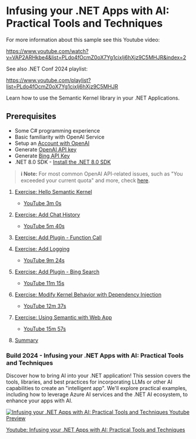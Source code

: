 # Infusing your .NET Apps with AI: Practical Tools and Techniques

For more information about this sample see this Youtube video: 

https://www.youtube.com/watch?v=VAP2ARHkbe4&list=PLdo4fOcmZ0oX7Yg1cixIj6hXjz9C5MHJR&index=2

See also .NET Conf 2024 playlist: 

https://www.youtube.com/playlist?list=PLdo4fOcmZ0oX7Yg1cixIj6hXjz9C5MHJR

Learn how to use the Semantic Kernel library in your .NET Applications.

## Prerequisites

- Some C# programming experience
- Basic familiarity with OpenAI Service
- Setup an [Account with OpenAI](https://platform.openai.com/docs/quickstart/account-setup)
- Generate [OpenAI API key](https://platform.openai.com/docs/quickstart/step-2-set-up-your-api-key)
- Generate [Bing API Key](https://learn.microsoft.com/en-us/bing/search-apis/bing-web-search/create-bing-search-service-resource)
- .NET 8.0 SDK - [Install the .NET 8.0 SDK](https://dotnet.microsoft.com/download/dotnet/8.0)

> **ℹ️ Note:** For most common OpenAI API-related issues, such as "You exceeded your current quota" and more, check [here](https://help.openai.com/en/collections/3675943-how-to-fix-common-issues).

1. [Exercise: Hello Semantic Kernel](./docs/Exercise/01%20Hello%20Semantic%20Kernel.md)
   - [YouTube 3m 0s](https://www.youtube.com/watch?v=jrNfKeGSuCg&t=180s)

1. [Exercise: Add Chat History](./docs/Exercise/02%20Add%20Chat%20History.md)
   - [YouTube 5m 40s](https://www.youtube.com/watch?v=jrNfKeGSuCg&t=340s)

1. [Exercise: Add Plugin - Function Call](./docs/Exercise/03%20Add%20Plugin%20(Function%20Call).md)

1. [Exercise: Add Logging](./docs/Exercise/04%20Add%20Logging.md)
   - [YouTube 9m 24s](https://www.youtube.com/watch?v=jrNfKeGSuCg&t=565s) 

1. [Exercise: Add Plugin - Bing Search](./docs/Exercise/05%20Add%20Plugin%20(Bing%20Search).md)
   - [YouTube  11m 15s](https://www.youtube.com/watch?v=jrNfKeGSuCg&t=675s)

1. [Exercise: Modify Kernel Behavior with Dependency Injection](./docs/Exercise/06%20Modifying%20Kernel%20Behavior%20with%20Dependency%20Injection.md)
   - [YouTube  12m 37s](https://www.youtube.com/watch?v=jrNfKeGSuCg&t=757s)

1. [Exercise: Using Semantic with Web App](./docs/Exercise/07%20Using%20Semantic%20Kernel%20in%20WebApp.md)
   - [YouTube  15m 57s](https://www.youtube.com/watch?v=jrNfKeGSuCg&t=957s)

1. [Summary](./docs/Summary.md)


### Build 2024 - Infusing your .NET Apps with AI: Practical Tools and Techniques

Discover how to bring AI into your .NET application! This session covers the tools, libraries, and best practices for incorporating LLMs or other AI capabilities to create an "intelligent app". We'll explore practical examples, including how to leverage Azure AI services and the .NET AI ecosystem, to enhance your apps with AI.

[![Infusing your .NET Apps with AI: Practical Tools and Techniques Youtube Preview](../../images/Build2024Preview.png)](https://www.youtube.com/watch?v=jrNfKeGSuCg)

[Youtube: Infusing your .NET Apps with AI: Practical Tools and Techniques](https://www.youtube.com/watch?v=jrNfKeGSuCg)
